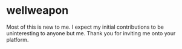 # wellweapon
Most of this is new to me. I expect my initial contributions to be uninteresting to anyone but me. Thank you for inviting me onto your platform.
